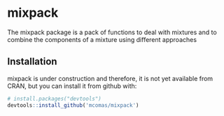 # mixpack

The mixpack package is a pack of functions to deal with mixtures and to combine the components of a mixture using different approaches
## Installation

mixpack is under construction and therefore, it is not yet available from CRAN, but you can install it from github with:

```R
# install.packages("devtools")
devtools::install_github('mcomas/mixpack')
```

